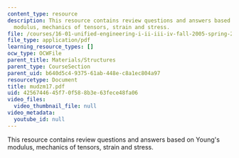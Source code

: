 ```yaml
---
content_type: resource
description: This resource contains review questions and answers based on Young's
  modulus, mechanics of tensors, strain and stress.
file: /courses/16-01-unified-engineering-i-ii-iii-iv-fall-2005-spring-2006/4256744645f70f588b3e63fece48fa06_mudzm17.pdf
file_type: application/pdf
learning_resource_types: []
ocw_type: OCWFile
parent_title: Materials/Structures
parent_type: CourseSection
parent_uid: b640d5c4-9375-61ab-448e-c8a1ec804a97
resourcetype: Document
title: mudzm17.pdf
uid: 42567446-45f7-0f58-8b3e-63fece48fa06
video_files:
  video_thumbnail_file: null
video_metadata:
  youtube_id: null
---
```

This resource contains review questions and answers based on Young's modulus, mechanics of tensors, strain and stress.